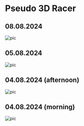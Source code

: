 # Pseudo 3D Racer

## 08.08.2024
![pic](https://github.com/user-attachments/assets/d397de34-ed6c-4d3f-b7ae-2ecf2078cb27)

## 05.08.2024
![pic](https://github.com/user-attachments/assets/5104feb5-6449-42ae-8852-493a72a2a4c6)

## 04.08.2024 (afternoon)
![pic](https://github.com/user-attachments/assets/530beaff-24f5-4028-b8ef-91d16b5a1a3a)

## 04.08.2024 (morning)
![pic](https://github.com/user-attachments/assets/8edcd998-ab23-47fd-af25-a846dd828f91)
